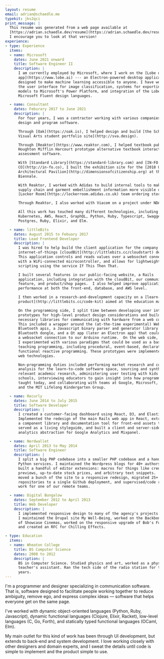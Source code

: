 ```yaml
---
layout: resume
email: adrian@schaedle.me
typekit: jks2qci
print_message: |
  This resume was generated from a web page available at
  [https://adrian.schaedle.dev/resume](https://adrian.schaedle.dev/resume).
  I encourage you to look at that version!
experience:
- type: Experience
  items:
  - name: Microsoft
    dates: June 2021 onward
    title: Software Engineer II
    description: |
      I am currently employed by Microsoft, where I work on the [Lobe desktop
      app](https://www.lobe.ai) --- an Electron-powered desktop application
      designed to make machine learning accessible to anyone. I have worked on
      the user interface for image classification, systems for exporting ONNX
      models to Microsoft's Power Platform, and integration of the Lobe and
      Microsoft Fluent design languages.

  - name: Consultant
    dates: Feburary 2017 to June 2021
    description: |
      For four years, I was a contractor working with various companies to
      design and program software.

      Through [Oak](https://oak.is), I helped design and build [the School for
      Visual Arts student portfolio site](http://sva.design).

      Through [Reaktor](https://www.reaktor.com), I helped textbook publisher
      Houghton Mifflin Harcourt prototype alternative textbook interactions and
      assessment software.

      With [Standard Library](https://standard-library.com) and [IN-FO
      CO](http://in-fo.co), I built the exhibition site for the [2018 US
      Architectural Pavilion](http://dimensionsofcitizenship.org) at the Venice
      Biennale.

      With Reaktor, I worked with Adidas to build internal tools to make
      supply chain and garment embellishment information more visible on their
      [Locker Room](https://lockerroom.adidas.co.uk) team ordering storefront.

      Through Reaktor, I also worked with Viacom on a project under NDA.

      All this work has touched many different technologies, including
      Kubernetes, AWS, React, GraphQL, Python, Ruby, Typescript, Swagger, gRPC,
      Postgres, Ruby, Elixir, and Elm.

  - name: littleBits
    dates: August 2015 to Febuary 2017
    title: Lead Frontend Developer
    description: |
      I was hired to help build the client application for the company's
      internet-of-things [cloudBit](http://littlebits.cc/cloudstart) device.
      This application controls and reads values over a websocket connection
      with a WiFi-connected microcontroller, and allows for lightweight
      scripting using the service If This Then That.

      I built several features in our public-facing website, a Rails
      application, including integration with the cloudBit, our community upload
      feature, and product/shop pages.  I also helped improve application
      performance at both the front-end, database, and AWS level.

      I then worked in a research-and-development capacity on a [learn-to-code
      product](http://littlebits.cc/code-kit) aimed at the education market.

      On the programming side, I split time between developing user interface
      prototypes for high-level product design considerations and building out
      necessary libraries for communicating with hardware from a web context.
      This included a wrapper around the (at-the-time experimental) Web
      Bluetooth apis, a Javascript binary parser and generator library for a USB
      Bluetooth dongle, and a Qt app (later an Electron app) that could provide
      a websocket connection to our Arduino runtime.  On the web side,
      I experimented with various paradigms that could be used as a basis for
      teaching programming, including procedural, event-based, declarative, and
      functional reactive programming. These prototypes were implemented using
      web technologies.

      Non-programming duties included performing market research and competitive
      analysis for the learn-to-code software space, sourcing and synthesizing
      relevant academic research, administering user testing with kids in public
      schools, interviewing educators to gain insight into how programming is
      taught today, and collaborating with teams at Google, Microsoft, Apple,
      and the MIT Lifelong Kindergarten Group.

  - name: Recurly
    dates: June 2014 to July 2015
    title: Software Developer
    description: |
      I created a customer-facing dashboard using React, D3, and Elasticsearch.
      Implemented the redesign of the main Rails web app in React, extracted
      a component library and documentation tool for front-end assets that
      served as a living styleguide, and built a client and server-side
      analytics abstraction for Google Analytics and Mixpanel.

  - name: Nerdwallet
    dates: April 2013 to May 2014
    title: Software Engineer
    description: |
      I split a big PHP codebase into a smaller PHP codebase and a handful of
      Python services. I maintained the Wordpress blogs for 40+ authors, and
      built a handful of editor extensions: macros for things like credit card
      previews, up-to-date stock prices, and arbitrary text snippets.  I also
      moved a bunch of the site to a responsive redesign, migrated 25+
      repositories to a single Github deployment, and supervised/code reviewed
      work for one of our remote teams.

  - name: Digital Bungalow
    dates: September 2012 to April 2013
    title: Web Developer
    description: |
      I implemented responsive design to many of the agency's projects.
      I maintained the Drupal site My Well-Being, worked on the Backbone rewrite
      of Showcase Cinemas, worked on the responsive upgrade of Bob's Furniture,
      and created an RFC for Chilling Effects.

- type: Education
  items:
  - name: Wheaton College
    title: BS Computer Science
    dates: 2008 to 2012
    description: |
      BS in Computer Science. Studied physics and art, worked as a physics
      teacher's assistant. Ran the tech side of the radio station for three
      years.
---
```


I'm a programmer and designer specializing in communication software. That is,
software designed to facilitate people working together to reduce ambiguity,
remove ego, and express complex ideas — software that helps everyone get on the
same page.

I've worked with dynamic object-oriented languages (Python, Ruby, Javascript),
dynamic functional languages (Clojure, Elixir, Racket), low-level languages (C,
Go, Forth), and statically typed functional languages (OCaml, Elm).

My main outlet for this kind of work has been through UI development, but
extends to back-end and system development. I love working closely with other
designers and domain experts, and I sweat the details until code is simple to
implement and the product simple to use.
